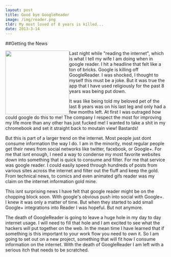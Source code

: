 ```yaml
---
layout: post
title: Good bye GoogleReader
image: /img/reader.png
tldr: My most loved of 8 years is killed...
date: 2013-3-14
---
```


##Getting the News

<img src="/img/reader.png" width="200" style="float:left;">
Last night while "reading the internet", which is what I tell my wife I am doing when in google reader. I hit a headline that felt like a ton of bricks. Google is killing off GoogleReader. I was shocked, I thought to myself this must be a joke. But it was true the app that I have used religiously for the past 8 years was being put down. 

It was like being told my beloved pet of the last 8 years was on his last leg and only had a few months left. At first I was outraged how could google do this to me! The company I respect the most for improving my life more than any other has just fucked me! I wanted to take a shit in my chromebook and set it straight back to moutain view! Bastards! 

But this is part of a larger trend on the internet. Most people just dont consume information the way I do. I am in the minority, most regular people get their news from social networks like twitter, facebook, or Google+. For me that isnt enough, I need a way to condense my most favorite websites down into something that is quick to consume and filter. For me that service was google reader. I could easily speed through hundreds of posts from various sites across the internet and filter out the
fluff and keep the gold. From technical news, to comics and even animated gifs reader was my claim on the internet information gold mine.

This isnt surprising news I have felt that google reader might be on the chopping block soon. With google's obvious push into social with Google+. I knew it was only a matter of time. But when they started to add small Google+ integrations into Reader I was hopeful. But not anymore. 

The death of GoogleReader is going to leave a huge hole in my day to day internet usage. I will need to fill that hole and I am excited to see what the hackers will put together on the web. In the mean time I have learned that if something is this important to your work flow you need to own it. So I am going to set out on a new project, something that will fit how I consume information on the internet. With the death of GoogleReader I am left with a serious itch that needs to be scratched. 
